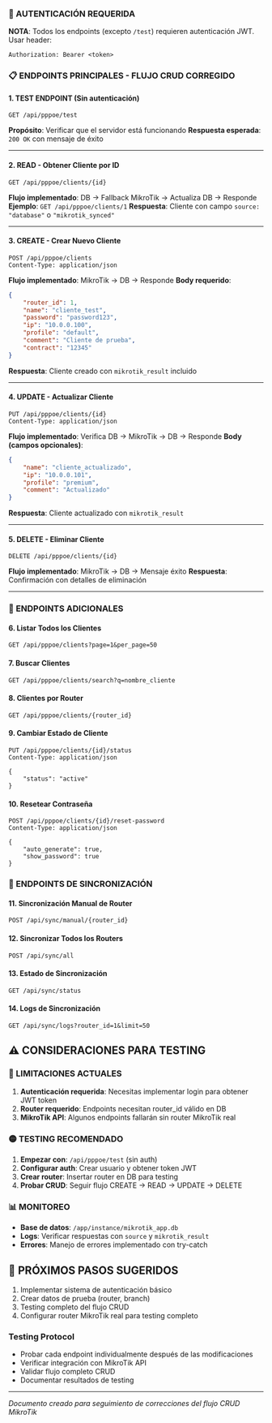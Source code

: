 ### 🔐 AUTENTICACIÓN REQUERIDA
**NOTA**: Todos los endpoints (excepto `/test`) requieren autenticación JWT. Usar header:
```
Authorization: Bearer <token>
```

### 📋 ENDPOINTS PRINCIPALES - FLUJO CRUD CORREGIDO

#### 1. **TEST ENDPOINT (Sin autenticación)**
```http
GET /api/pppoe/test
```
**Propósito**: Verificar que el servidor está funcionando
**Respuesta esperada**: `200 OK` con mensaje de éxito

---

#### 2. **READ - Obtener Cliente por ID**
```http
GET /api/pppoe/clients/{id}
```
**Flujo implementado**: DB → Fallback MikroTik → Actualiza DB → Responde
**Ejemplo**: `GET /api/pppoe/clients/1`
**Respuesta**: Cliente con campo `source: "database"` o `"mikrotik_synced"`

---

#### 3. **CREATE - Crear Nuevo Cliente** 
```http
POST /api/pppoe/clients
Content-Type: application/json
```
**Flujo implementado**: MikroTik → DB → Responde
**Body requerido**:
```json
{
    "router_id": 1,
    "name": "cliente_test",
    "password": "password123",
    "ip": "10.0.0.100",
    "profile": "default",
    "comment": "Cliente de prueba",
    "contract": "12345"
}
```
**Respuesta**: Cliente creado con `mikrotik_result` incluido

---

#### 4. **UPDATE - Actualizar Cliente**
```http
PUT /api/pppoe/clients/{id}
Content-Type: application/json
```
**Flujo implementado**: Verifica DB → MikroTik → DB → Responde
**Body (campos opcionales)**:
```json
{
    "name": "cliente_actualizado",
    "ip": "10.0.0.101",
    "profile": "premium",
    "comment": "Actualizado"
}
```
**Respuesta**: Cliente actualizado con `mikrotik_result`

---

#### 5. **DELETE - Eliminar Cliente**
```http
DELETE /api/pppoe/clients/{id}
```
**Flujo implementado**: MikroTik → DB → Mensaje éxito
**Respuesta**: Confirmación con detalles de eliminación

---

### 📂 ENDPOINTS ADICIONALES

#### 6. **Listar Todos los Clientes**
```http
GET /api/pppoe/clients?page=1&per_page=50
```

#### 7. **Buscar Clientes**
```http
GET /api/pppoe/clients/search?q=nombre_cliente
```

#### 8. **Clientes por Router**
```http
GET /api/pppoe/clients/{router_id}
```

#### 9. **Cambiar Estado de Cliente**
```http
PUT /api/pppoe/clients/{id}/status
Content-Type: application/json

{
    "status": "active"
}
```

#### 10. **Resetear Contraseña**
```http
POST /api/pppoe/clients/{id}/reset-password
Content-Type: application/json

{
    "auto_generate": true,
    "show_password": true
}
```

### 🔄 ENDPOINTS DE SINCRONIZACIÓN

#### 11. **Sincronización Manual de Router**
```http
POST /api/sync/manual/{router_id}
```

#### 12. **Sincronizar Todos los Routers**
```http
POST /api/sync/all
```

#### 13. **Estado de Sincronización**
```http
GET /api/sync/status
```

#### 14. **Logs de Sincronización**
```http
GET /api/sync/logs?router_id=1&limit=50
```

## ⚠️ CONSIDERACIONES PARA TESTING

### 🔴 LIMITACIONES ACTUALES
1. **Autenticación requerida**: Necesitas implementar login para obtener JWT token
2. **Router requerido**: Endpoints necesitan router_id válido en DB
3. **MikroTik API**: Algunos endpoints fallarán sin router MikroTik real

### 🟡 TESTING RECOMENDADO
1. **Empezar con**: `/api/pppoe/test` (sin auth)
2. **Configurar auth**: Crear usuario y obtener token JWT
3. **Crear router**: Insertar router en DB para testing
4. **Probar CRUD**: Seguir flujo CREATE → READ → UPDATE → DELETE

### 📊 MONITOREO
- **Base de datos**: `/app/instance/mikrotik_app.db`
- **Logs**: Verificar respuestas con `source` y `mikrotik_result`
- **Errores**: Manejo de errores implementado con try-catch

## 🎯 PRÓXIMOS PASOS SUGERIDOS
1. Implementar sistema de autenticación básico
2. Crear datos de prueba (router, branch)
3. Testing completo del flujo CRUD
4. Configurar router MikroTik real para testing completo

### Testing Protocol
- Probar cada endpoint individualmente después de las modificaciones
- Verificar integración con MikroTik API
- Validar flujo completo CRUD
- Documentar resultados de testing

---
*Documento creado para seguimiento de correcciones del flujo CRUD MikroTik*